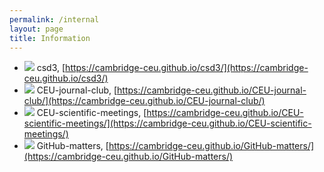 ```yaml
---
permalink: /internal
layout: page
title: Information
---
```


* [![](/assets/images/github.svg)](https://github.com/cambridge-ceu/csd3) csd3, [https://cambridge-ceu.github.io/csd3/](https://cambridge-ceu.github.io/csd3/)
* [![](/assets/images/github.svg)](https://github.com/cambridge-ceu/CEU-journal-club) CEU-journal-club, [https://cambridge-ceu.github.io/CEU-journal-club/](https://cambridge-ceu.github.io/CEU-journal-club/)
* [![](/assets/images/github.svg)](https://github.com/cambridge-ceu/CEU-scientific-meetings) CEU-scientific-meetings, [https://cambridge-ceu.github.io/CEU-scientific-meetings/](https://cambridge-ceu.github.io/CEU-scientific-meetings/)
* [![](/assets/images/github.svg)](https://github.com/cambridge-ceu/GitHub-matters) GitHub-matters, [https://cambridge-ceu.github.io/GitHub-matters/](https://cambridge-ceu.github.io/GitHub-matters/)
